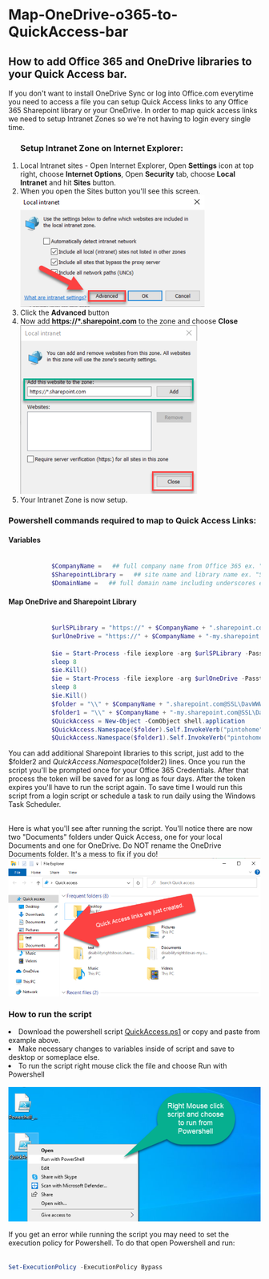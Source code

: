 # Map-OneDrive-o365-to-QuickAccess-bar
<h2>How to add Office 365 and OneDrive libraries to your Quick Access bar.</h2>
If you don't want to install OneDrive Sync or log into Office.com everytime you need to access a file you can setup Quick Access links to any Office 365 Sharepoint library or your OneDrive.
In order to map quick access links we need to setup Intranet Zones so we're not having to login every single time. 

<ol>
<h3>Setup Intranet Zone on Internet Explorer:</h3>
            <li>Local Intranet sites - Open Internet Explorer, Open <b>Settings</b> icon at top right, choose <b>Internet Options</b>, Open <b>Security</b> tab, choose <b>Local Intranet</b> and hit <b>Sites</b> button.</li>
            <li>When you open the Sites button you'll see this screen.</li>
            <img src="./Local-Intranet.png" alt="Local Intranet Settings">
            <li>Click the <b>Advanced</b> button</li>
            <li>Now add <b>https://*.sharepoint.com</b> to the zone and choose <b>Close</b></li>
            <img src="./Intranet-Zone.png" alt="Websites to add to Zone">
            <li>Your Intranet Zone is now setup.</li>
</ol>  

<h3>Powershell commands required to map to Quick Access Links:</h3>

<h4>Variables</h4>

```powershell

            $CompanyName =   ## full company name from Office 365 ex. "Microsoft"
            $SharepointLibrary =   ## site name and library name ex. "Storage/Test"
            $DomainName =   ## full domain name including underscores ex. "_Microsoft_com"

```

<h4>Map OneDrive and Sharepoint Library</h4>

```powershell

            $urlSPLibrary = "https://" + $CompanyName + ".sharepoint.com\sites\" + $SharepointLibrary
            $urlOneDrive = "https://" + $CompanyName + "-my.sharepoint.com\personal\" + ${env:username} + $DomainName + "\Documents"

            $ie = Start-Process -file iexplore -arg $urlSPLibrary -PassThru -WindowStyle Minimized
            sleep 8
            $ie.Kill()
            $ie = Start-Process -file iexplore -arg $urlOneDrive -Passthru -WindowStyle Minimized
            sleep 8
            $ie.Kill()
            $folder = "\\" + $CompanyName + ".sharepoint.com@SSL\DavWWWRoot\sites\" + $SharepointLibrary
            $folder1 = "\\" + $CompanyName + "-my.sharepoint.com@SSL\DavWWWRoot\personal\" + $env:username + $DomainName + "\Documents"
            $QuickAccess = New-Object -ComObject shell.application
            $QuickAccess.Namespace($folder).Self.InvokeVerb("pintohome")
            $QuickAccess.Namespace($folder1).Self.InvokeVerb("pintohome")

```
You can add additional Sharepoint libraries to this script, just add to the $folder2 and $QuickAccess.Namespace($folder2) lines. Once you run the script you'll be prompted once for your Office 365 Credentials. After that process the token will be saved for as long as four days. After the token expires you'll have to run the script again. To save time I would run this script from a login script or schedule a task to run daily using the Windows Task Scheduler.

<br>
Here is what you'll see after running the script. You'll notice there are now two "Documents" folders under Quick Access, one for your local Documents and one for OneDrive. Do NOT rename the OneDrive Documents folder. It's a mess to fix if you do!
<img src="./QuickAccessLinks.png" alt="Final result after running script">
<br>
<h3>How to run the script</h3>
<lo>
            <li>Download the powershell script <a href="QuickAccess.ps1" download>QuickAccess.ps1</a> or copy and paste from example above.</li>
            <li>Make necessary changes to variables inside of script and save to desktop or someplace else.</li>
            <li>To run the script right mouse click the file and choose Run with Powershell</li>
</lo>  
<br>
             <img src="./RunAs.png" alt="Right mouse click script and choose Run from Powershell">
   
If you get an error while running the script you may need to set the execution policy for Powershell. To do that open Powershell and run:
```powershell

Set-ExecutionPolicy -ExecutionPolicy Bypass

```



